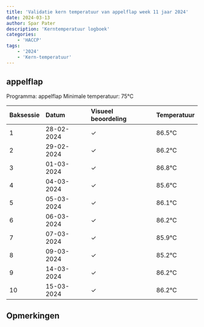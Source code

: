 ```yaml
---
title: 'Validatie kern temperatuur van appelflap week 11 jaar 2024'
date: 2024-03-13
author: Spar Pater
description: 'Kerntemperatuur logboek'
categories:
    - 'HACCP'
tags:
    - '2024'
    - 'Kern-temperatuur'
---
```


## appelflap

Programma: appelflap
Minimale temperatuur: 75°C

| Baksessie | Datum | Visueel beoordeling | Temperatuur |
|:---|:---|:---|:---|
| 1 | 28-02-2024 | &check; | 86.5°C |
| 2 | 29-02-2024 | &check; | 86.2°C |
| 3 | 01-03-2024 | &check; | 86.8°C |
| 4 | 04-03-2024 | &check; | 85.6°C |
| 5 | 05-03-2024 | &check; | 86.1°C |
| 6 | 06-03-2024 | &check; | 86.2°C |
| 7 | 07-03-2024 | &check; | 85.9°C |
| 8 | 09-03-2024 | &check; | 85.2°C |
| 9 | 14-03-2024 | &check; | 86.2°C |
| 10 | 15-03-2024 | &check; | 86.2°C |

## Opmerkingen


